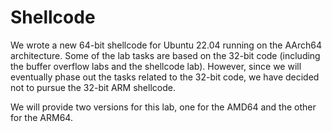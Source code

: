 # Shellcode 

We wrote a new 64-bit shellcode for Ubuntu 22.04 running on
the AArch64 architecture. Some of the lab tasks are based on
the 32-bit code (including the buffer overflow labs and the shellcode lab).
However, since we will eventually phase out the tasks related to 
the 32-bit code, we have decided not to pursue the 32-bit 
ARM shellcode. 

We will provide two versions for this lab, one for the AMD64 and the 
other for the ARM64. 

